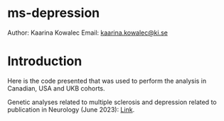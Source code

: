 # ms-depression

Author: Kaarina Kowalec Email: [kaarina.kowalec\@ki.se](mailto:kaarina.kowalec@ki.se)

# Introduction

Here is the code presented that was used to perform the analysis in Canadian, USA and UKB cohorts.

Genetic analyses related to multiple sclerosis and depression related to publication in Neurology (June 2023): [Link](https://n.neurology.org/content/101/5/e522).
